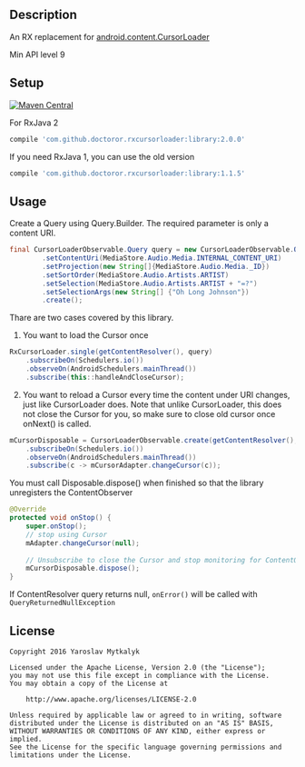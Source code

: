 ## Description

An RX replacement for [android.content.CursorLoader](https://developer.android.com/reference/android/content/CursorLoader.html)

Min API level 9

## Setup

[![Maven Central](https://maven-badges.herokuapp.com/maven-central/com.github.doctoror.rxcursorloader/library/badge.png?style=flat)](https://maven-badges.herokuapp.com/maven-central/com.github.doctoror.rxcursorloader/library)

For RxJava 2 
```groovy
compile 'com.github.doctoror.rxcursorloader:library:2.0.0'
```

If you need RxJava 1, you can use the old version
```groovy
compile 'com.github.doctoror.rxcursorloader:library:1.1.5'
```

## Usage

Create a Query using Query.Builder. The required parameter is only a content URI.
```java
final CursorLoaderObservable.Query query = new CursorLoaderObservable.Query.Builder()
        .setContentUri(MediaStore.Audio.Media.INTERNAL_CONTENT_URI)
        .setProjection(new String[]{MediaStore.Audio.Media._ID})
        .setSortOrder(MediaStore.Audio.Artists.ARTIST)
        .setSelection(MediaStore.Audio.Artists.ARTIST + "=?")
        .setSelectionArgs(new String[] {"Oh Long Johnson"})
        .create();
```

Thare are two cases covered by this library.

1) You want to load the Cursor once

```java
RxCursorLoader.single(getContentResolver(), query)
    .subscribeOn(Schedulers.io())
    .observeOn(AndroidSchedulers.mainThread())
    .subscribe(this::handleAndCloseCursor);
```
2) You want to reload a Cursor every time the content under URI changes, just like CursorLoader does.
Note that unlike CursorLoader, this does not close the Cursor for you, so make sure to close old cursor once onNext() is called.

```java
mCursorDisposable = CursorLoaderObservable.create(getContentResolver(), params)
    .subscribeOn(Schedulers.io())
    .observeOn(AndroidSchedulers.mainThread())
    .subscribe(c -> mCursorAdapter.changeCursor(c));
```

You must call Disposable.dispose() when finished so that the library unregisters the ContentObserver

```java
@Override
protected void onStop() {
    super.onStop();
    // stop using Cursor
    mAdapter.changeCursor(null);
    
    // Unsubscribe to close the Cursor and stop monitoring for ContentObserver changes
    mCursorDisposable.dispose();
}
```

If ContentResolver query returns null, `onError()` will be called with `QueryReturnedNullException`

## License

```
Copyright 2016 Yaroslav Mytkalyk

Licensed under the Apache License, Version 2.0 (the "License");
you may not use this file except in compliance with the License.
You may obtain a copy of the License at

    http://www.apache.org/licenses/LICENSE-2.0

Unless required by applicable law or agreed to in writing, software
distributed under the License is distributed on an "AS IS" BASIS,
WITHOUT WARRANTIES OR CONDITIONS OF ANY KIND, either express or implied.
See the License for the specific language governing permissions and
limitations under the License.

```
